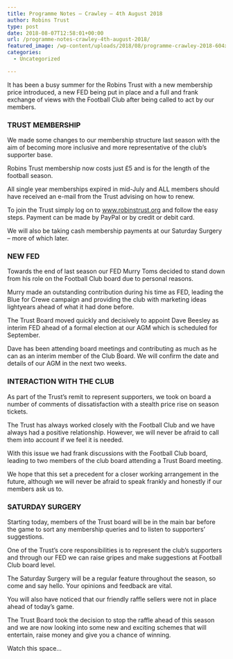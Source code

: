 ```yaml
---
title: Programme Notes – Crawley – 4th August 2018
author: Robins Trust
type: post
date: 2018-08-07T12:58:01+00:00
url: /programme-notes-crawley-4th-august-2018/
featured_image: /wp-content/uploads/2018/08/programme-crawley-2018-604x270.jpg
categories:
  - Uncategorized

---
```

It has been a busy summer for the Robins Trust with a new membership price introduced, a new FED being put in place and a full and frank exchange of views with the Football Club after being called to act by our members.

### TRUST MEMBERSHIP

We made some changes to our membership structure last season with the aim of becoming more inclusive and more representative of the club’s supporter base.
  
Robins Trust membership now costs just £5 and is for the length of the football season.
  
All single year memberships expired in mid-July and ALL members should have received an e-mail from the Trust advising on how to renew.
  
To join the Trust simply log on to www.robinstrust.org and follow the easy steps. Payment can be made by PayPal or by credit or debit card.
  
We will also be taking cash membership payments at our Saturday Surgery – more of which later.

### NEW FED

Towards the end of last season our FED Murry Toms decided to stand down from his role on the Football Club board due to personal reasons.
  
Murry made an outstanding contribution during his time as FED, leading the Blue for Crewe campaign and providing the club with marketing ideas lightyears ahead of what it had done before.
  
The Trust Board moved quickly and decisively to appoint Dave Beesley as interim FED ahead of a formal election at our AGM which is scheduled for September.
  
Dave has been attending board meetings and contributing as much as he can as an interim member of the Club Board. We will confirm the date and details of our AGM in the next two weeks.

### INTERACTION WITH THE CLUB

As part of the Trust’s remit to represent supporters, we took on board a number of comments of dissatisfaction with a stealth price rise on season tickets.
  
The Trust has always worked closely with the Football Club and we have always had a positive relationship. However, we will never be afraid to call them into account if we feel it is needed.
  
With this issue we had frank discussions with the Football Club board, leading to two members of the club board attending a Trust Board meeting.
  
We hope that this set a precedent for a closer working arrangement in the future, although we will never be afraid to speak frankly and honestly if our members ask us to.

### SATURDAY SURGERY

Starting today, members of the Trust board will be in the main bar before the game to sort any membership queries and to listen to supporters’ suggestions.
  
One of the Trust’s core responsibilities is to represent the club’s supporters and through our FED we can raise gripes and make suggestions at Football Club board level.
  
The Saturday Surgery will be a regular feature throughout the season, so come and say hello. Your opinions and feedback are vital.
  
You will also have noticed that our friendly raffle sellers were not in place ahead of today’s game.
  
The Trust Board took the decision to stop the raffle ahead of this season and we are now looking into some new and exciting schemes that will entertain, raise money and give you a chance of winning.
  
Watch this space…